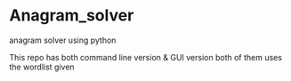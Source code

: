 # Anagram_solver
anagram solver using python

This repo has both command line version & GUI version
both of them uses the wordlist given
